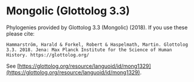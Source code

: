 # Mongolic (Glottolog 3.3)

Phylogenies provided by Glottolog 3.3 (Mongolic) (2018). If you use these please cite:

```
Hammarström, Harald & Forkel, Robert & Haspelmath, Martin. Glottolog 3.3. 2018. Jena: Max Planck Institute for the Science of Human History. https://glottolog.org/
```

See  [https://glottolog.org/resource/languoid/id/mong1329](https://glottolog.org/resource/languoid/id/mong1329).

